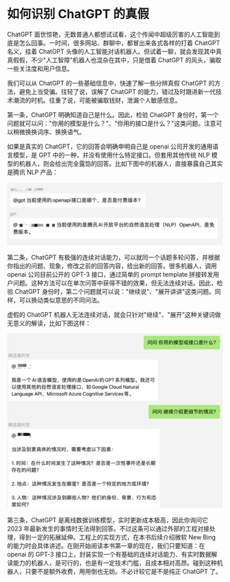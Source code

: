 # 如何识别 ChatGPT 的真假

ChatGPT 面世惊艳，无数普通人都想试试看，这个传闻中超级厉害的人工智能到底是怎么回事。一时间，很多网站、群聊中，都冒出来各式各样的打着 ChatGPT 名义，挂着 ChatGPT 头像的人工智能对话机器人。但试着一聊，就会发现其中真真假假，不少"人工智障"机器人也混杂在其中，只是借着 ChatGPT 的风头，骗取一些关注度和用户信息。

我们可以从 ChatGPT 的一些基础信息中，快速了解一些分辨真假 ChatGPT 的方法，避免上当受骗。往轻了说，误解了 ChatGPT 的能力，错过及时跟进新一代技术潮流的时机。往重了说，可能被骗取钱财，泄漏个人敏感信息。

第一条，ChatGPT 明确知道自己是什么。因此，检验 ChatGPT 身份时，第一个问题就可以问："你用的模型是什么？"、"你用的接口是什么？"这类问题。注意可以稍微换换词序、换换语气。

如果是真实的 ChatGPT，它的回答会明确申明自己是 openai 公司开发的通用语言模型，是 GPT 中的一种，并没有使用什么特定接口。但套用其他传统 NLP 模型的机器人，则会给出完全露馅的回答。比如下图中的机器人，直接暴露自己其实是腾讯 NLP 产品：

![](/images/begin/fake-1.png)

第二条，ChatGPT 有极强的连续对话能力，可以就同一个话题多轮问答，并根据你指出的问题、现象，修改之前的回答内容，给出新的回答。很多机器人，调用 openai 公司目前公开的 GPT-3 接口，通过简单的 prompt template 拼接转发用户问题。这种方法可以在单次问答中获得不错的效果，但无法连续对话。因此，检验 ChatGPT 身份时，第二个问题就可以说："继续说"、"展开讲讲"这类问题。同样，可以换动类似意思的不同问法。

虚假的 ChatGPT 机器人无法连续对话，就会只针对"继续"、"展开"这种关键词做无意义的解读，比如下图这样：

![](/images/begin/fake-2.png)

第三条，ChatGPT 是离线数据训练模型，实时更新成本极高，因此你询问它 2023 年最新发生的事情时无法得到回答。不过这条可以通过外部的工程对接处理，得到一定的拓展延伸。工程上的实现方式，在本书后续介绍微软 New Bing 的能力时会具体讲述。在刚开始阅读本书第一章的现在，我们只要知道：在 openai 的 GPT-3 接口上，封装实现一个有基础的连续对话能力、有实时数据解读能力的机器人，是可行的，也是有一定技术门槛，且成本相对高昂。碰到这种机器人，只要不是额外收费，用用倒也无妨。不必计较它是不是纯正 ChatGPT 了。

